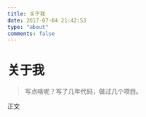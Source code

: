 ```yaml
---
title: 关于我
date: 2017-07-04 21:42:53
type: "about"
comments: false
---
```

关于我
==========
> 写点啥呢？写了几年代码，做过几个项目。

正文

